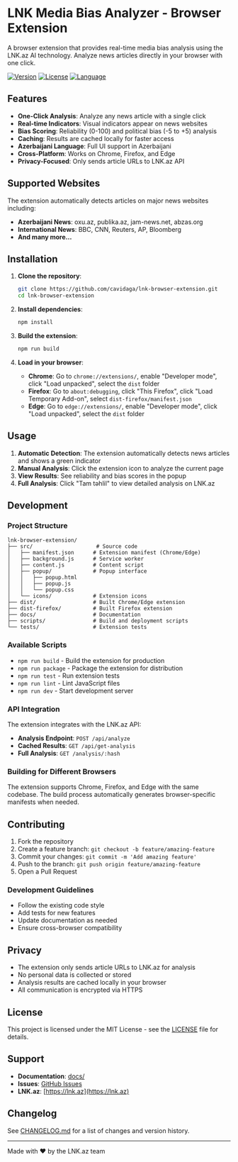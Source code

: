 # LNK Media Bias Analyzer - Browser Extension

A browser extension that provides real-time media bias analysis using the LNK.az AI technology. Analyze news articles directly in your browser with one click.

[![Version](https://img.shields.io/badge/version-1.0.0-blue.svg)](https://github.com/cavidaga/lnk-browser-extension)
[![License](https://img.shields.io/badge/license-MIT-green.svg)](LICENSE)
[![Language](https://img.shields.io/badge/language-JavaScript-yellow.svg)](https://github.com/cavidaga/lnk-browser-extension)

## Features

- **One-Click Analysis**: Analyze any news article with a single click
- **Real-time Indicators**: Visual indicators appear on news websites
- **Bias Scoring**: Reliability (0-100) and political bias (-5 to +5) analysis
- **Caching**: Results are cached locally for faster access
- **Azerbaijani Language**: Full UI support in Azerbaijani
- **Cross-Platform**: Works on Chrome, Firefox, and Edge
- **Privacy-Focused**: Only sends article URLs to LNK.az API

## Supported Websites

The extension automatically detects articles on major news websites including:

- **Azerbaijani News**: oxu.az, publika.az, jam-news.net, abzas.org
- **International News**: BBC, CNN, Reuters, AP, Bloomberg
- **And many more...**

## Installation

1. **Clone the repository**:
   ```bash
   git clone https://github.com/cavidaga/lnk-browser-extension.git
   cd lnk-browser-extension
   ```

2. **Install dependencies**:
   ```bash
   npm install
   ```

3. **Build the extension**:
   ```bash
   npm run build
   ```

4. **Load in your browser**:
   - **Chrome**: Go to `chrome://extensions/`, enable "Developer mode", click "Load unpacked", select the `dist` folder
   - **Firefox**: Go to `about:debugging`, click "This Firefox", click "Load Temporary Add-on", select `dist-firefox/manifest.json`
   - **Edge**: Go to `edge://extensions/`, enable "Developer mode", click "Load unpacked", select the `dist` folder

## Usage

1. **Automatic Detection**: The extension automatically detects news articles and shows a green indicator
2. **Manual Analysis**: Click the extension icon to analyze the current page
3. **View Results**: See reliability and bias scores in the popup
4. **Full Analysis**: Click "Tam təhlil" to view detailed analysis on LNK.az

## Development

### Project Structure

```
lnk-browser-extension/
├── src/                    # Source code
│   ├── manifest.json      # Extension manifest (Chrome/Edge)
│   ├── background.js      # Service worker
│   ├── content.js         # Content script
│   ├── popup/             # Popup interface
│   │   ├── popup.html
│   │   ├── popup.js
│   │   └── popup.css
│   └── icons/             # Extension icons
├── dist/                  # Built Chrome/Edge extension
├── dist-firefox/          # Built Firefox extension
├── docs/                  # Documentation
├── scripts/               # Build and deployment scripts
└── tests/                 # Extension tests
```

### Available Scripts

- `npm run build` - Build the extension for production
- `npm run package` - Package the extension for distribution
- `npm run test` - Run extension tests
- `npm run lint` - Lint JavaScript files
- `npm run dev` - Start development server

### API Integration

The extension integrates with the LNK.az API:

- **Analysis Endpoint**: `POST /api/analyze`
- **Cached Results**: `GET /api/get-analysis`
- **Full Analysis**: `GET /analysis/:hash`

### Building for Different Browsers

The extension supports Chrome, Firefox, and Edge with the same codebase. The build process automatically generates browser-specific manifests when needed.

## Contributing

1. Fork the repository
2. Create a feature branch: `git checkout -b feature/amazing-feature`
3. Commit your changes: `git commit -m 'Add amazing feature'`
4. Push to the branch: `git push origin feature/amazing-feature`
5. Open a Pull Request

### Development Guidelines

- Follow the existing code style
- Add tests for new features
- Update documentation as needed
- Ensure cross-browser compatibility

## Privacy

- The extension only sends article URLs to LNK.az for analysis
- No personal data is collected or stored
- Analysis results are cached locally in your browser
- All communication is encrypted via HTTPS

## License

This project is licensed under the MIT License - see the [LICENSE](LICENSE) file for details.

## Support

- **Documentation**: [docs/](docs/)
- **Issues**: [GitHub Issues](https://github.com/cavidaga/lnk-browser-extension/issues)
- **LNK.az**: [https://lnk.az](https://lnk.az)

## Changelog

See [CHANGELOG.md](CHANGELOG.md) for a list of changes and version history.

---

Made with ❤️ by the LNK.az team
